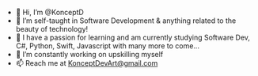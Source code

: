 - 👋 Hi, I’m @KonceptD
- 👀 I’m self-taught in Software Development & anything related to the beauty of technology!
- 🌱 I have a passion for learning and am currently studying Software Dev, C#, Python, Swift, Javascript with many more to come...
- 💞️ I’m constantly working on upskilling myself
- 📫 Reach me at KonceptDevArt@gmail.com

<!---
KonceptD/KonceptD is a ✨ special ✨ repository because its `README.md` (this file) appears on your GitHub profile.
You can click the Preview link to take a look at your changes.
--->
